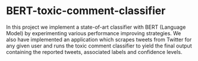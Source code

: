 # BERT-toxic-comment-classifier
In this project we implement a state-of-art classifier with BERT (Language Model) by experimenting various performance improving strategies. We also have implemented an application which scrapes tweets from Twitter for any given user and runs the toxic comment classifier to yield the final output containing the reported tweets, associated labels and confidence levels.

